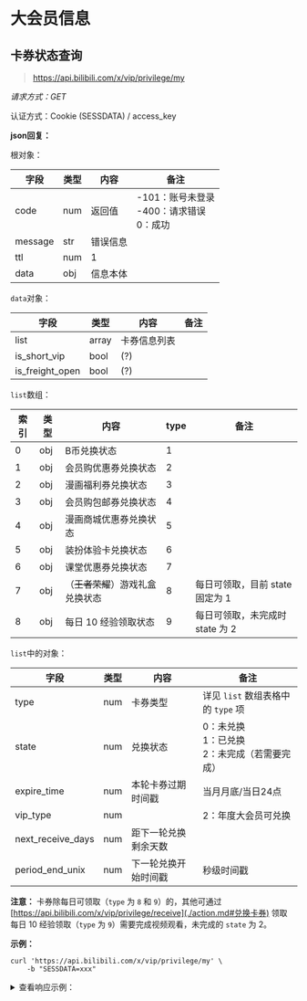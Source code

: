 # 大会员信息

## 卡券状态查询

> https://api.bilibili.com/x/vip/privilege/my

*请求方式：GET*

认证方式：Cookie (SESSDATA) / access_key

**json回复：**

根对象：

| 字段    | 类型 | 内容     | 备注                                              |
| ------- | ---- | -------- | ------------------------------------------------- |
| code    | num  | 返回值   | -101：账号未登录<br />-400：请求错误<br />0：成功 |
| message | str  | 错误信息 |                                                   |
| ttl     | num  | 1        |                                                   |
| data    | obj  | 信息本体 |                                                   |

`data`对象：

| 字段            | 类型  | 内容         | 备注 |
| --------------- | ----- | ------------ | ---- |
| list            | array | 卡券信息列表 |      |
| is_short_vip    | bool  | (?)          |      |
| is_freight_open | bool  | (?)          |      |

`list`数组：

| 索引 | 类型 | 内容                             | type | 备注                            |
| ---- | ---- | -------------------------------- | ---- | ------------------------------- |
| 0    | obj  | B币兑换状态                      | 1    |                                 |
| 1    | obj  | 会员购优惠券兑换状态             | 2    |                                 |
| 2    | obj  | 漫画福利券兑换状态               | 3    |                                 |
| 3    | obj  | 会员购包邮券兑换状态             | 4    |                                 |
| 4    | obj  | 漫画商城优惠券兑换状态           | 5    |                                 |
| 5    | obj  | 装扮体验卡兑换状态               | 6    |                                 |
| 6    | obj  | 课堂优惠券兑换状态               | 7    |                                 |
| 7    | obj  | （~~王者荣耀~~）游戏礼盒兑换状态 | 8    | 每日可领取，目前 state 固定为 1 |
| 8    | obj  | 每日 10 经验领取状态             | 9    | 每日可领取，未完成时 state 为 2 |

`list`中的对象：

| 字段              | 类型 | 内容                 | 备注                                                  |
| ----------------- | ---- | -------------------- | ----------------------------------------------------- |
| type              | num  | 卡券类型             | 详见 `list` 数组表格中的 `type` 项                    |
| state             | num  | 兑换状态             | 0：未兑换<br />1：已兑换<br />2：未完成（若需要完成） |
| expire_time       | num  | 本轮卡券过期时间戳   | 当月月底/当日24点                                     |
| vip_type          | num  |                      | 2：年度大会员可兑换                                   |
| next_receive_days | num  | 距下一轮兑换剩余天数 |                                                       |
| period_end_unix   | num  | 下一轮兑换开始时间戳 | 秒级时间戳                                            |

**注意：**
卡券除每日可领取（`type` 为 `8` 和 `9`）的，其他可通过 [https://api.bilibili.com/x/vip/privilege/receive](./action.md#兑换卡券) 领取  
每日 10 经验领取（`type` 为 `9`）需要完成视频观看，未完成的 `state` 为 2。

**示例：**

```shell
curl 'https://api.bilibili.com/x/vip/privilege/my' \
	-b "SESSDATA=xxx"
```

<details>
<summary>查看响应示例：</summary>


```json
{
  "code": 0,
  "message": "0",
  "ttl": 1,
  "data": {
    "list": [
      {
        "type": 1,
        "state": 0,
        "expire_time": 1667231999,
        "vip_type": 2,
        "next_receive_days": 29,
        "period_end_unix": 1667491200
      },
      {
        "type": 2,
        "state": 0,
        "expire_time": 1667231999,
        "vip_type": 2,
        "next_receive_days": 29,
        "period_end_unix": 1667491200
      },
      {
        "type": 3,
        "state": 0,
        "expire_time": 1667231999,
        "vip_type": 2,
        "next_receive_days": 29,
        "period_end_unix": 1667491200
      },
      {
        "type": 4,
        "state": 0,
        "expire_time": 1667231999,
        "vip_type": 2,
        "next_receive_days": 29,
        "period_end_unix": 1667491200
      },
      {
        "type": 5,
        "state": 0,
        "expire_time": 1667231999,
        "vip_type": 2,
        "next_receive_days": 29,
        "period_end_unix": 1667491200
      }
    ],
    "is_short_vip": false,
    "is_freight_open": true
  }
}
```

</details>

